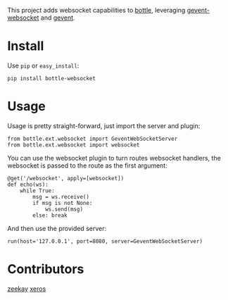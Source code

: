 This project adds websocket capabilities to [bottle](http://bottlepy.org), leveraging [gevent-websocket](http://www.gelens.org/code/gevent-websocket/) and [gevent](http://www.gevent.org/).

Install
=======
Use `pip` or `easy_install`:

    pip install bottle-websocket

Usage
=====
Usage is pretty straight-forward, just import the server and plugin:

    from bottle.ext.websocket import GeventWebSocketServer
    from bottle.ext.websocket import websocket

You can use the websocket plugin to turn routes websocket handlers, the websocket is passed to the route as the first argument:

    @get('/websocket', apply=[websocket])
    def echo(ws):
        while True:
            msg = ws.receive()
            if msg is not None:
                ws.send(msg)
            else: break

And then use the provided server:

    run(host='127.0.0.1', port=8080, server=GeventWebSocketServer)

Contributors
============
[zeekay](https://github.com/zeekay)
[xeros](https://github.com/xeross)
